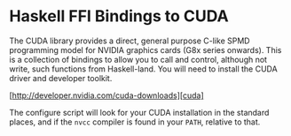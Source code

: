 Haskell FFI Bindings to CUDA
============================

The CUDA library provides a direct, general purpose C-like SPMD programming
model for NVIDIA graphics cards (G8x series onwards). This is a collection of
bindings to allow you to call and control, although not write, such functions
from Haskell-land. You will need to install the CUDA driver and developer
toolkit.

[http://developer.nvidia.com/cuda-downloads][cuda]

The configure script will look for your CUDA installation in the standard
places, and if the `nvcc` compiler is found in your `PATH`, relative to that.

[cuda]: http://developer.nvidia.com/object/cuda.html

